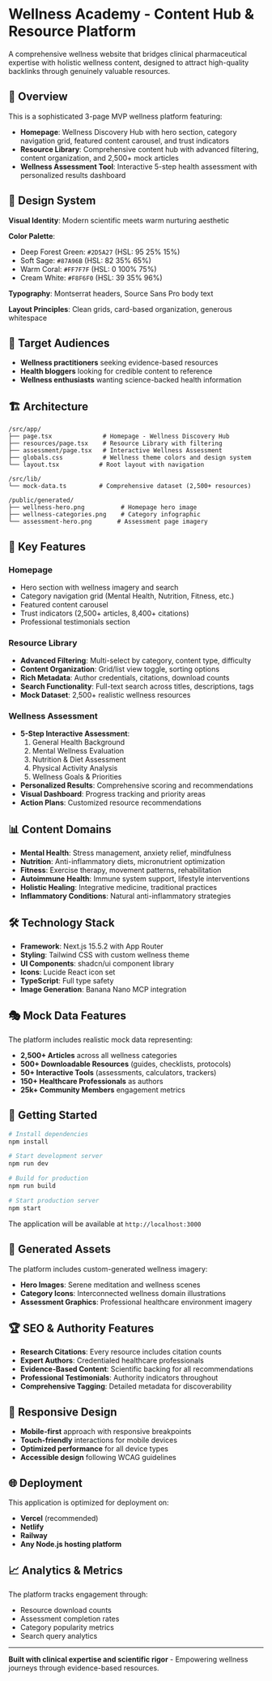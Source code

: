 # Wellness Academy - Content Hub & Resource Platform

A comprehensive wellness website that bridges clinical pharmaceutical expertise with holistic wellness content, designed to attract high-quality backlinks through genuinely valuable resources.

## 🌟 Overview

This is a sophisticated 3-page MVP wellness platform featuring:

- **Homepage**: Wellness Discovery Hub with hero section, category navigation grid, featured content carousel, and trust indicators
- **Resource Library**: Comprehensive content hub with advanced filtering, content organization, and 2,500+ mock articles
- **Wellness Assessment Tool**: Interactive 5-step health assessment with personalized results dashboard

## 🎨 Design System

**Visual Identity**: Modern scientific meets warm nurturing aesthetic

**Color Palette**:
- Deep Forest Green: `#2D5A27` (HSL: 95 25% 15%)
- Soft Sage: `#87A96B` (HSL: 82 35% 65%)
- Warm Coral: `#FF7F7F` (HSL: 0 100% 75%)
- Cream White: `#F8F6F0` (HSL: 39 35% 96%)

**Typography**: Montserrat headers, Source Sans Pro body text

**Layout Principles**: Clean grids, card-based organization, generous whitespace

## 🎯 Target Audiences

- **Wellness practitioners** seeking evidence-based resources
- **Health bloggers** looking for credible content to reference
- **Wellness enthusiasts** wanting science-backed health information

## 🏗️ Architecture

```
/src/app/
├── page.tsx              # Homepage - Wellness Discovery Hub
├── resources/page.tsx    # Resource Library with filtering
├── assessment/page.tsx   # Interactive Wellness Assessment
├── globals.css           # Wellness theme colors and design system
└── layout.tsx           # Root layout with navigation

/src/lib/
└── mock-data.ts         # Comprehensive dataset (2,500+ resources)

/public/generated/
├── wellness-hero.png          # Homepage hero image
├── wellness-categories.png    # Category infographic
└── assessment-hero.png       # Assessment page imagery
```

## 🚀 Key Features

### Homepage
- Hero section with wellness imagery and search
- Category navigation grid (Mental Health, Nutrition, Fitness, etc.)
- Featured content carousel
- Trust indicators (2,500+ articles, 8,400+ citations)
- Professional testimonials section

### Resource Library
- **Advanced Filtering**: Multi-select by category, content type, difficulty
- **Content Organization**: Grid/list view toggle, sorting options
- **Rich Metadata**: Author credentials, citations, download counts
- **Search Functionality**: Full-text search across titles, descriptions, tags
- **Mock Dataset**: 2,500+ realistic wellness resources

### Wellness Assessment
- **5-Step Interactive Assessment**:
  1. General Health Background
  2. Mental Wellness Evaluation
  3. Nutrition & Diet Assessment
  4. Physical Activity Analysis
  5. Wellness Goals & Priorities
- **Personalized Results**: Comprehensive scoring and recommendations
- **Visual Dashboard**: Progress tracking and priority areas
- **Action Plans**: Customized resource recommendations

## 📊 Content Domains

- **Mental Health**: Stress management, anxiety relief, mindfulness
- **Nutrition**: Anti-inflammatory diets, micronutrient optimization
- **Fitness**: Exercise therapy, movement patterns, rehabilitation
- **Autoimmune Health**: Immune system support, lifestyle interventions
- **Holistic Healing**: Integrative medicine, traditional practices
- **Inflammatory Conditions**: Natural anti-inflammatory strategies

## 🛠️ Technology Stack

- **Framework**: Next.js 15.5.2 with App Router
- **Styling**: Tailwind CSS with custom wellness theme
- **UI Components**: shadcn/ui component library
- **Icons**: Lucide React icon set
- **TypeScript**: Full type safety
- **Image Generation**: Banana Nano MCP integration

## 🎭 Mock Data Features

The platform includes realistic mock data representing:
- **2,500+ Articles** across all wellness categories
- **500+ Downloadable Resources** (guides, checklists, protocols)
- **50+ Interactive Tools** (assessments, calculators, trackers)
- **150+ Healthcare Professionals** as authors
- **25k+ Community Members** engagement metrics

## 🚀 Getting Started

```bash
# Install dependencies
npm install

# Start development server
npm run dev

# Build for production
npm run build

# Start production server
npm start
```

The application will be available at `http://localhost:3000`

## 🎨 Generated Assets

The platform includes custom-generated wellness imagery:
- **Hero Images**: Serene meditation and wellness scenes
- **Category Icons**: Interconnected wellness domain illustrations
- **Assessment Graphics**: Professional healthcare environment imagery

## 🏆 SEO & Authority Features

- **Research Citations**: Every resource includes citation counts
- **Expert Authors**: Credentialed healthcare professionals
- **Evidence-Based Content**: Scientific backing for all recommendations
- **Professional Testimonials**: Authority indicators throughout
- **Comprehensive Tagging**: Detailed metadata for discoverability

## 📱 Responsive Design

- **Mobile-first** approach with responsive breakpoints
- **Touch-friendly** interactions for mobile devices
- **Optimized performance** for all device types
- **Accessible design** following WCAG guidelines

## 🌐 Deployment

This application is optimized for deployment on:
- **Vercel** (recommended)
- **Netlify**
- **Railway**
- **Any Node.js hosting platform**

## 📈 Analytics & Metrics

The platform tracks engagement through:
- Resource download counts
- Assessment completion rates
- Category popularity metrics
- Search query analytics

---

**Built with clinical expertise and scientific rigor** - Empowering wellness journeys through evidence-based resources.